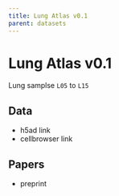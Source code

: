 ```yaml
---
title: Lung Atlas v0.1
parent: datasets
---
```


# Lung Atlas v0.1
Lung samplse `L05` to `L15`

## Data
- h5ad link
- cellbrowser link

## Papers
- preprint
